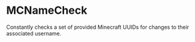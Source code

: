 # MCNameCheck
Constantly checks a set of provided Minecraft UUIDs for changes to their associated username.

